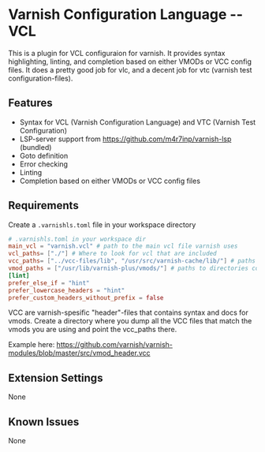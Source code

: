 # Varnish Configuration Language -- VCL

This is a plugin for VCL configuraion for varnish. It provides syntax highlighting, linting, and completion based on either VMODs or VCC config files. It does a pretty good job for vlc, and a decent job for vtc (varnish test configuration-files).

## Features

* Syntax for VCL (Varnish Configuration Language) and VTC (Varnish Test Configuration)
* LSP-server support from https://github.com/m4r7inp/varnish-lsp (bundled)
* Goto definition
* Error checking
* Linting
* Completion based on either VMODs or VCC config files

## Requirements
Create a `.varnishls.toml` file in your workspace directory

```toml
# .varnishls.toml in your workspace dir
main_vcl = "varnish.vcl" # path to the main vcl file varnish uses
vcl_paths= ["./"] # Where to look for vcl that are included
vcc_paths= ["../vcc-files/lib", "/usr/src/varnish-cache/lib/"] # paths to directories containing your vcc files
vmod_paths = ["/usr/lib/varnish-plus/vmods/"] # paths to directories containing your vmods (.so binaries)
[lint]
prefer_else_if = "hint"
prefer_lowercase_headers = "hint"
prefer_custom_headers_without_prefix = false
```

VCC are varnish-spesific "header"-files that contains syntax and docs for vmods.
Create a directory where you dump all the VCC files that match the vmods you are using and point the vcc_paths there.

Example here: https://github.com/varnish/varnish-modules/blob/master/src/vmod_header.vcc


## Extension Settings

None

## Known Issues

None

